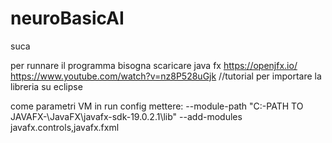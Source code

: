 # neuroBasicAI

suca


per runnare il programma bisogna scaricare java fx 
https://openjfx.io/
https://www.youtube.com/watch?v=nz8P528uGjk //tutorial per importare la libreria su eclipse

come parametri VM in run config mettere:
--module-path "C:\-PATH TO JAVAFX-\JavaFX\javafx-sdk-19.0.2.1\lib" --add-modules javafx.controls,javafx.fxml
